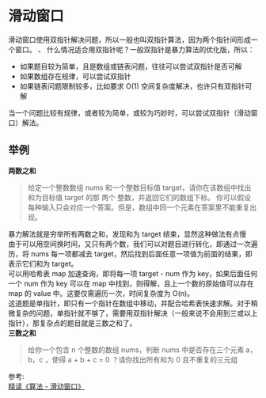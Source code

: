 # 滑动窗口
滑动窗口使用双指针解决问题，所以一般也叫双指针算法，因为两个指针间形成一个窗口。  、
什么情况适合用双指针呢？一般双指针是暴力算法的优化版，所以：  
- 如果题目较为简单，且是数组或链表问题，往往可以尝试双指针是否可解
- 如果数组存在规律，可以尝试双指针
- 如果链表问题限制较多，比如要求 O(1) 空间复杂度解决，也许只有双指针可解

当一个问题比较有规律，或者较为简单，或较为巧妙时，可以尝试双指针（滑动窗口）解法。

## 举例
**两数之和**  
> 给定一个整数数组 nums 和一个整数目标值 target，请你在该数组中找出 和为目标值 target  的那 两个 整数，并返回它们的数组下标。
  你可以假设每种输入只会对应一个答案。但是，数组中同一个元素在答案里不能重复出现。
  
暴力解法就是穷举所有两数之和，发现和为 target 结束，显然这种做法有点慢  
由于可以用空间换时间，又只有两个数，我们可以对题目进行转化，即通过一次遍历，将 nums 每一项都减去 target，然后找到后面任意一项值为前面的结果，即表示它们和为 target。  
可以用哈希表 map 加速查询，即将每一项 target - num 作为 key，如果后面任何一个 num 作为 key 可以在 map 中找到，则得解，且上一个数的原始值可以存在 map 的 value 中。这要仅需遍历一次，时间复杂度为 O(n)。  
这道题是单指针，即只有一个指针在数组中移动，并配合哈希表快速求解。对于稍微复杂的问题，单指针就不够了，需要用双指针解决（一般来说不会用到三或以上指针），那复杂点的题目就是三数之和了。  
**三数之和**  
> 给你一个包含 n 个整数的数组 nums，判断 nums 中是否存在三个元素 a，b，c ，使得 a + b + c = 0 ？请你找出所有和为 0 且不重复的三元组



参考:  
[精读《算法 - 滑动窗口》](https://github.com/ascoders/weekly/blob/master/%E7%AE%97%E6%B3%95/199.%E7%B2%BE%E8%AF%BB%E3%80%8A%E7%AE%97%E6%B3%95%20-%20%E6%BB%91%E5%8A%A8%E7%AA%97%E5%8F%A3%E3%80%8B.md)
